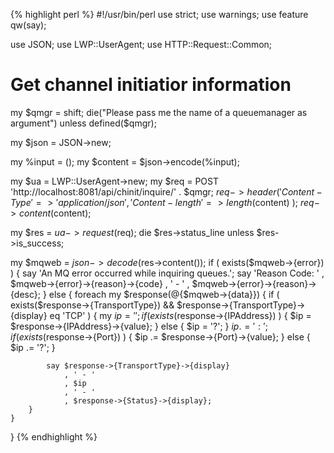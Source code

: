{% highlight perl %}
#!/usr/bin/perl
use strict;
use warnings;
use feature qw(say);

use JSON;
use LWP::UserAgent;
use HTTP::Request::Common;

# Get channel initiatior information

my $qmgr = shift;
die("Please pass me the name of a queuemanager as argument")
	unless defined($qmgr);

my $json = JSON->new;

my %input = ();
my $content = $json->encode(\%input);

my $ua = LWP::UserAgent->new;
my $req = POST 'http://localhost:8081/api/chinit/inquire/' . $qmgr;
$req->header(
	'Content-Type' => 'application/json',
	'Content-length' => length($content)
);
$req->content($content);

my $res = $ua->request($req);
die $res->status_line unless $res->is_success;

my $mqweb = $json->decode($res->content());
if ( exists($mqweb->{error}) ) {
	say 'An MQ error occurred while inquiring queues.';
	say 'Reason Code: '
		, $mqweb->{error}->{reason}->{code}
		, ' - '
		, $mqweb->{error}->{reason}->{desc};
}
else {
	foreach my $response(@{$mqweb->{data}}) {
		if ( exists($response->{TransportType})
			   && $response->{TransportType}->{display} eq 'TCP' ) {
			my $ip = '';
			if ( exists ($response->{IPAddress}) ) {
				$ip = $response->{IPAddress}->{value};
			} else {
				$ip = '?';
			}
			$ip .= ':';
			if ( exists ($response->{Port}) ) {
				$ip .= $response->{Port}->{value};
			} else {
				$ip .= '?';
			}

			say $response->{TransportType}->{display}
				, ' - '
				, $ip
				, ' - '
				, $response->{Status}->{display};
		}
	}
}
{% endhighlight %}
